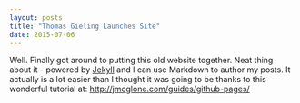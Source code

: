 ```yaml
---
layout: posts
title: "Thomas Gieling Launches Site"
date: 2015-07-06
---
```


Well. Finally got around to putting this old website together. Neat thing about it - powered by [Jekyll](http://jekyllrb.com) and I can use Markdown to author my posts. It actually is a lot easier than I thought it was going to be thanks to this wonderful tutorial at: http://jmcglone.com/guides/github-pages/
